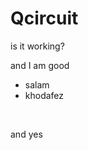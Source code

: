 # Qcircuit
is it working?

and I am good 
* salam
* khodafez


<img src = pic/pic1a.png  alt="drawing" style="width:1px;"
/>

and yes